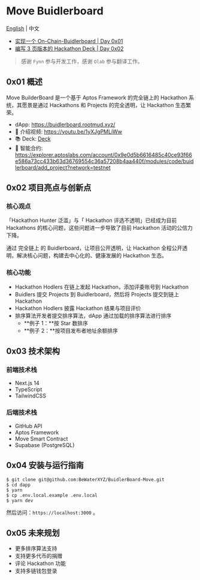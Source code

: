 # Move Buidlerboard

[English](./README_EN.md) | 中文

* [实现一个 On-Chain-Buidlerboard | Day 0x01](https://mp.weixin.qq.com/s/q0aBE4kOB5wLPBottwKC6Q)
* [编写 3 页版本的 Hackathon Deck | Day 0x02](https://mp.weixin.qq.com/s/RSIenqRDlj2SS-cSv6qwCg)

> 感谢 `Fynn` 参与开发工作，感谢 `Olab` 参与翻译工作。

## 0x01 概述

Move BuilderBoard 是一个基于 Aptos Framework 的完全链上的 Hackathon 系统，其愿景是通过 Hackathons 和 Projects 的完全透明，让 Hackathon 生态繁荣。

* dApp: https://buidlerboard.rootmud.xyz/
* 🎥  介绍视频: https://youtu.be/1yXJgPMLiWw
* 📚 Deck: [Deck](./Deck_250718.pdf)
* 📜 智能合约: https://explorer.aptoslabs.com/account/0x9e0d5b6616485c40ce93f66e586a73cc433b63d36769554c36a57208b4aa440f/modules/code/buidlerboard/add_project?network=testnet

## 0x02 项目亮点与创新点

### 核心观点

「Hackathon Hunter 泛滥」与「 Hackathon 评选不透明」已经成为目前 Hackathons 的核心问题，这些问题进一步导致了目前 Hackathon 活动的公信力下降。

通过 完全链上 的 Buidlerboard，让项目公开透明，让 Hackathon 全程公开透明，解决核心问题，构建去中心化的、健康发展的 Hackathon 生态。

### 核心功能

* Hackathon Hodlers 在链上发起 Hackathon，添加评委账号到 Hackathon
* Buidlers 提交 Projects 到 Buidlerboard，然后将 Projects 提交到链上 Hackathon
* Hackathon Hodlers 披露 Hackathon 结果与项目评价
* 排序算法开发者提交排序算法，dApp 通过加载的排序算法进行排序
  * **例子 1：**按 Star 数排序
  * **例子 2：**按项目发布者地址余额排序


## 0x03 技术架构

### 前端技术栈

- Next.js 14
- TypeScript
- TailwindCSS

### 后端技术栈

- GitHub API
- Aptos Framework
- Move Smart Contract
- Supabase (PostgreSQL)

## 0x04 安装与运行指南

```
$ git clone git@github.com:BeWaterXYZ/BuidlerBoard-Move.git
$ cd dapp
$ yarn
$ cp .env.local.example .env.local
$ yarn dev
```

然后访问：`https://localhost:3000` 。

## 0x05 未来规划

- 更多排序算法支持
- 支持更多代币的捐赠
- 评论 Hackathon 功能
- 支持多链钱包登录
